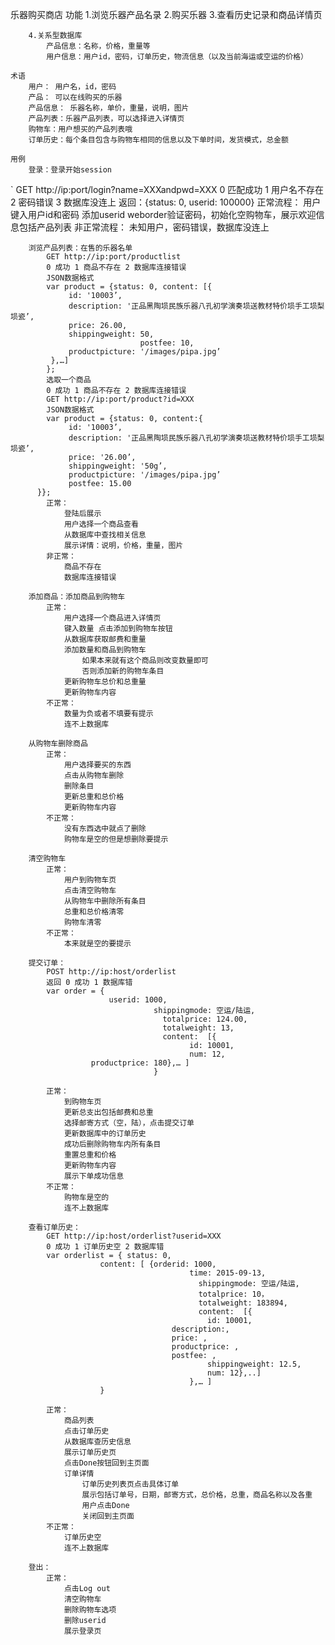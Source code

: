 乐器购买商店
	功能
		1.浏览乐器产品名录
		2.购买乐器
		3.查看历史记录和商品详情页

		4.关系型数据库
			产品信息：名称，价格，重量等
			用户信息：用户id，密码，订单历史，物流信息（以及当前海运或空运的价格）

	术语
		用户： 用户名，id，密码
		产品： 可以在线购买的乐器
		产品信息： 乐器名称，单价，重量，说明，图片
		产品列表：乐器产品列表，可以选择进入详情页
		购物车：用户想买的产品列表哦
		订单历史：每个条目包含与购物车相同的信息以及下单时间，发货模式，总金额

	用例
		登录：登录开始session
`			GET http://ip:port/login?name=XXXandpwd=XXX
			0 匹配成功 1 用户名不存在 2 密码错误 3 数据库没连上
                        返回：{status: 0, userid: 100000}
			正常流程：
				用户键入用户id和密码
				添加userid
				weborder验证密码，初始化空购物车，展示欢迎信息包括产品列表
			非正常流程：
				未知用户，密码错误，数据库没连上


		浏览产品列表：在售的乐器名单
			GET	http://ip:port/productlist
			0 成功 1 商品不存在 2 数据库连接错误
			JSON数据格式
			var product = {status: 0, content: [{
				 id: '10003’,
				 description: '正品黑陶埙民族乐器八孔初学演奏埙送教材特价埙手工埙梨埙瓷’,
				 price: 26.00,
				 shippingweight: 50,
                                 postfee: 10,
				 productpicture: '/images/pipa.jpg’
			 },…]
			};
			选取一个商品
			0 成功 1 商品不存在 2 数据库连接错误
			GET	http://ip:port/product?id=XXX
			JSON数据格式
			var product = {status: 0, content:{
				 id: '10003’,
				 description: '正品黑陶埙民族乐器八孔初学演奏埙送教材特价埙手工埙梨埙瓷’,
				 price: '26.00’,
				 shippingweight: '50g’,
				 productpicture: '/images/pipa.jpg’
				 postfee: 15.00
		  }};
			正常：
				登陆后展示
				用户选择一个商品查看
				从数据库中查找相关信息
				展示详情：说明，价格，重量，图片
			非正常：
				商品不存在
				数据库连接错误

		添加商品：添加商品到购物车
			正常：
				用户选择一个商品进入详情页
				键入数量 点击添加到购物车按钮
				从数据库获取邮费和重量
				添加数量和商品到购物车
					如果本来就有这个商品则改变数量即可
					否则添加新的购物车条目
				更新购物车总价和总重量
				更新购物车内容
			不正常：
				数量为负或者不填要有提示
				连不上数据库

		从购物车删除商品
			正常：
				用户选择要买的东西
				点击从购物车删除
				删除条目
				更新总重和总价格
				更新购物车内容
			不正常：
				没有东西选中就点了删除
				购物车是空的但是想删除要提示

		清空购物车
			正常：
				用户到购物车页
				点击清空购物车
				从购物车中删除所有条目
				总重和总价格清零
				购物车清零
			不正常：
				本来就是空的要提示

		提交订单：
			POST http://ip:host/orderlist
			返回 0 成功 1 数据库错
			var order = {
  				          userid: 1000,
					  				shippingmode: 空运/陆运,
									  totalprice: 124.00,
									  totalweight: 13,
									  content:  [{
											id: 10001,
											num: 12,
                      productprice: 180},… ]
					 				}

			正常：
				到购物车页
				更新总支出包括邮费和总重
				选择邮寄方式（空，陆），点击提交订单
				更新数据库中的订单历史
				成功后删除购物车内所有条目
				重置总重和价格
				更新购物车内容
				展示下单成功信息
			不正常：
				购物车是空的
				连不上数据库

		查看订单历史：
			GET http://ip:host/orderlist?userid=XXX
			0 成功 1 订单历史空 2 数据库错
			var orderlist = { status: 0,
						content: [ {orderid: 1000,
										    time: 2015-09-13,
											  shippingmode: 空运/陆运,
											  totalprice: 10，
											  totalweight: 183894,
											  content:  [{
												id: 10001,
								        description:,
								        price: ,
								        productprice: ,
								        postfee: ,
												shippingweight: 12.5,
												num: 12},..]
											},… ]
						}

			正常：
				商品列表
				点击订单历史
				从数据库查历史信息
				展示订单历史页
				点击Done按钮回到主页面
				订单详情
					订单历史列表页点击具体订单
					展示包括订单号，日期，邮寄方式，总价格，总重，商品名称以及各重
					用户点击Done
					关闭回到主页面
			不正常：
				订单历史空
				连不上数据库

		登出：
			正常：
				点击Log out
				清空购物车
				删除购物车选项
				删除userid
				展示登录页
